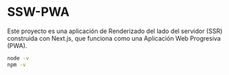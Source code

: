 # SSW-PWA

Este proyecto es una aplicación de Renderizado del lado del servidor (SSR) construida con Next.js, que funciona como una Aplicación Web Progresiva (PWA).




```bash
node -v
npm -v
